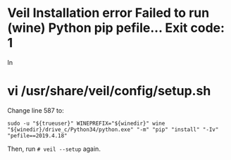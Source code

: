 # Veil Installation error Failed to run (wine) Python pip pefile... Exit code: 1

In

# vi /usr/share/veil/config/setup.sh

Change line 587 to:

    sudo -u "${trueuser}" WINEPREFIX="${winedir}" wine "${winedir}/drive_c/Python34/python.exe" "-m" "pip" "install" "-Iv" "pefile==2019.4.18"

Then, run `# veil --setup` again.